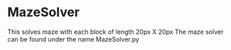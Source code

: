 # MazeSolver
This solves maze with each block of length 20px X 20px
The maze solver can be found under the name MazeSolver.py
